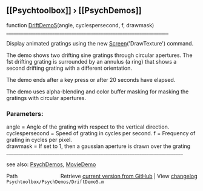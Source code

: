 ## [[Psychtoolbox]] &#8250; [[PsychDemos]]

function [DriftDemo5](DriftDemo5)(angle, cyclespersecond, f, drawmask)  
\_\_\_\_\_\_\_\_\_\_\_\_\_\_\_\_\_\_\_\_\_\_\_\_\_\_\_\_\_\_\_\_\_\_\_\_\_\_\_\_\_\_\_\_\_\_\_\_\_\_\_\_\_\_\_\_\_\_\_\_\_\_\_\_\_\_\_  
  
Display animated gratings using the new [Screen](Screen)('DrawTexture') command.  
  
The demo shows two drifting sine gratings through circular apertures. The  
1st drifting grating is surrounded by an annulus (a ring) that shows a  
second drifting grating with a different orientation.  
  
The demo ends after a key press or after 20 seconds have elapsed.  
  
The demo uses alpha-blending and color buffer masking for masking the  
gratings with circular apertures.  
  
### Parameters:  
  
angle = Angle of the grating with respect to the vertical direction.  
cyclespersecond = Speed of grating in cycles per second. f = Frequency of  
grating in cycles per pixel.  
drawmask = If set to 1, then a gaussian aperture is drawn over the grating  
\_\_\_\_\_\_\_\_\_\_\_\_\_\_\_\_\_\_\_\_\_\_\_\_\_\_\_\_\_\_\_\_\_\_\_\_\_\_\_\_\_\_\_\_\_\_\_\_\_\_\_\_\_\_\_\_\_\_\_\_\_\_\_\_\_\_\_\_\_\_\_\_\_  
  
see also: [PsychDemos](PsychDemos), [MovieDemo](MovieDemo)  




<div class="code_header" style="text-align:right;">
  <span style="float:left;">Path&nbsp;&nbsp;</span> <span class="counter">Retrieve <a href=
  "https://raw.github.com/Psychtoolbox-3/Psychtoolbox-3/beta/Psychtoolbox/PsychDemos/DriftDemo5.m">current version from GitHub</a> | View <a href=
  "https://github.com/Psychtoolbox-3/Psychtoolbox-3/commits/beta/Psychtoolbox/PsychDemos/DriftDemo5.m">changelog</a></span>
</div>
<div class="code">
  <code>Psychtoolbox/PsychDemos/DriftDemo5.m</code>
</div>

